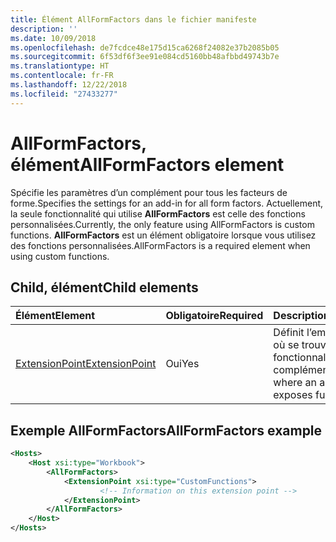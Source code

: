 ```yaml
---
title: Élément AllFormFactors dans le fichier manifeste
description: ''
ms.date: 10/09/2018
ms.openlocfilehash: de7fcdce48e175d15ca6268f24082e37b2085b05
ms.sourcegitcommit: 6f53df6f3ee91e084cd5160bb48afbbd49743b7e
ms.translationtype: HT
ms.contentlocale: fr-FR
ms.lasthandoff: 12/22/2018
ms.locfileid: "27433277"
---
```

# <a name="allformfactors-element"></a><span data-ttu-id="0ecc8-102">AllFormFactors, élément</span><span class="sxs-lookup"><span data-stu-id="0ecc8-102">AllFormFactors element</span></span>

<span data-ttu-id="0ecc8-103">Spécifie les paramètres d’un complément pour tous les facteurs de forme.</span><span class="sxs-lookup"><span data-stu-id="0ecc8-103">Specifies the settings for an add-in for all form factors.</span></span> <span data-ttu-id="0ecc8-104">Actuellement, la seule fonctionnalité qui utilise **AllFormFactors** est celle des fonctions personnalisées.</span><span class="sxs-lookup"><span data-stu-id="0ecc8-104">Currently, the only feature using AllFormFactors is custom functions.</span></span> <span data-ttu-id="0ecc8-105">**AllFormFactors** est un élément obligatoire lorsque vous utilisez des fonctions personnalisées.</span><span class="sxs-lookup"><span data-stu-id="0ecc8-105">AllFormFactors is a required element when using custom functions.</span></span>

## <a name="child-elements"></a><span data-ttu-id="0ecc8-106">Child, élément</span><span class="sxs-lookup"><span data-stu-id="0ecc8-106">Child elements</span></span>

|  <span data-ttu-id="0ecc8-107">Élément</span><span class="sxs-lookup"><span data-stu-id="0ecc8-107">Element</span></span> |  <span data-ttu-id="0ecc8-108">Obligatoire</span><span class="sxs-lookup"><span data-stu-id="0ecc8-108">Required</span></span>  |  <span data-ttu-id="0ecc8-109">Description</span><span class="sxs-lookup"><span data-stu-id="0ecc8-109">Description</span></span>  |
|:-----|:-----|:-----|
|  [<span data-ttu-id="0ecc8-110">ExtensionPoint</span><span class="sxs-lookup"><span data-stu-id="0ecc8-110">ExtensionPoint</span></span>](extensionpoint.md) |  <span data-ttu-id="0ecc8-111">Oui</span><span class="sxs-lookup"><span data-stu-id="0ecc8-111">Yes</span></span> |  <span data-ttu-id="0ecc8-112">Définit l’emplacement où se trouvent les fonctionnalités d’un complément</span><span class="sxs-lookup"><span data-stu-id="0ecc8-112">Defines where an add-in exposes functionality.</span></span> |

## <a name="allformfactors-example"></a><span data-ttu-id="0ecc8-113">Exemple AllFormFactors</span><span class="sxs-lookup"><span data-stu-id="0ecc8-113">AllFormFactors example</span></span>

```xml
<Hosts>
    <Host xsi:type="Workbook">
        <AllFormFactors>
            <ExtensionPoint xsi:type="CustomFunctions">
                    <!-- Information on this extension point -->
            </ExtensionPoint>
        </AllFormFactors>
    </Host>
</Hosts>
```
